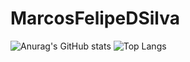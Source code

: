 # MarcosFelipeDSilva
![Anurag's GitHub stats](https://github-readme-stats.vercel.app/api?username=MarcosFelipeDSilva&theme=algolia&show_icons=true)
![Top Langs](https://github-readme-stats.vercel.app/api/top-langs/?username=MarcosFelipeDSilva&theme=algolia&show_icons=true&layout=compact)

<div style="display: inline_block"><br>
  <link rel="stylesheet" href="https://cdn.jsdelivr.net/gh/devicons/devicon@v2.12.0/devicon.min.css">
  <i class="devicon-angularjs-plain colored"></i>
</div>
